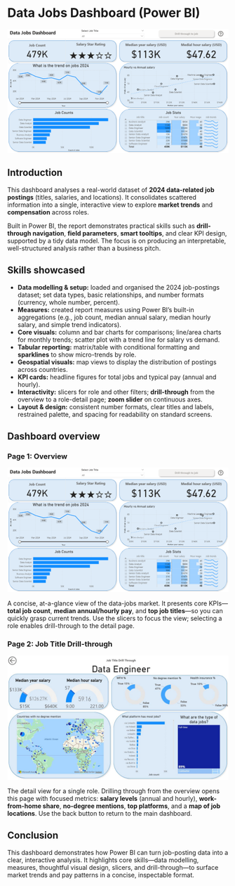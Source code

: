 # Data Jobs Dashboard (Power BI)

![Dashboard](/assets/dashboard.png)

## Introduction
This dashboard analyses a real-world dataset of **2024 data-related job postings** (titles, salaries, and locations). It consolidates scattered information into a single, interactive view to explore **market trends** and **compensation** across roles.

Built in Power BI, the report demonstrates practical skills such as **drill-through navigation**, **field parameters**, **smart tooltips**, and clear KPI design, supported by a tidy data model. The focus is on producing an interpretable, well-structured analysis rather than a business pitch.

## Skills showcased

- **Data modelling & setup:** loaded and organised the 2024 job-postings dataset; set data types, basic relationships, and number formats (currency, whole number, percent).
- **Measures:** created report measures using Power BI’s built-in aggregations (e.g., job count, median annual salary, median hourly salary, and simple trend indicators).
- **Core visuals:** column and bar charts for comparisons; line/area charts for monthly trends; scatter plot with a trend line for salary vs demand.
- **Tabular reporting:** matrix/table with conditional formatting and **sparklines** to show micro-trends by role.
- **Geospatial visuals:** map views to display the distribution of postings across countries.
- **KPI cards:** headline figures for total jobs and typical pay (annual and hourly).
- **Interactivity:** slicers for role and other filters; **drill-through** from the overview to a role-detail page; **zoom slider** on continuous axes.
- **Layout & design:** consistent number formats, clear titles and labels, restrained palette, and spacing for readability on standard screens.

## Dashboard overview

### Page 1: Overview
![Dashboard](dashboard.png)

A concise, at-a-glance view of the data-jobs market. It presents core KPIs—**total job count**, **median annual/hourly pay**, and **top job titles**—so you can quickly grasp current trends. Use the slicers to focus the view; selecting a role enables drill-through to the detail page.

### Page 2: Job Title Drill-through
![Drill-through](/assets/drill_to_job.JPG)

The detail view for a single role. Drilling through from the overview opens this page with focused metrics: **salary levels** (annual and hourly), **work-from-home share**, **no-degree mentions**, **top platforms**, and a **map of job locations**. Use the back button to return to the main dashboard.

## Conclusion

This dashboard demonstrates how Power BI can turn job-posting data into a clear, interactive analysis. It highlights core skills—data modelling, measures, thoughtful visual design, slicers, and drill-through—to surface market trends and pay patterns in a concise, inspectable format.




